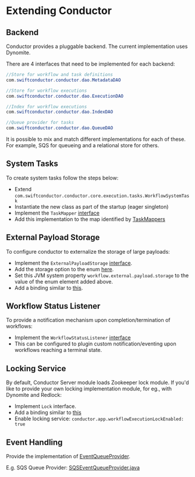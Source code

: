 # Extending Conductor

## Backend
Conductor provides a pluggable backend.  The current implementation uses Dynomite.

There are 4 interfaces that need to be implemented for each backend:

```java
//Store for workflow and task definitions
com.swiftconductor.conductor.dao.MetadataDAO
```

```java
//Store for workflow executions
com.swiftconductor.conductor.dao.ExecutionDAO
```

```java
//Index for workflow executions
com.swiftconductor.conductor.dao.IndexDAO
```

```java
//Queue provider for tasks
com.swiftconductor.conductor.dao.QueueDAO
```

It is possible to mix and match different implementations for each of these.  
For example, SQS for queueing and a relational store for others.


## System Tasks
To create system tasks follow the steps below:

* Extend ```com.swiftconductor.conductor.core.execution.tasks.WorkflowSystemTask```
* Instantiate the new class as part of the startup (eager singleton)
* Implement the ```TaskMapper``` [interface](https://github.com/swift-conductor/conductor/blob/master/core/src/main/java/com/swiftconductor/conductor/core/execution/mapper/TaskMapper.java)
* Add this implementation to the map identified by [TaskMappers](https://github.com/swift-conductor/conductor/blob/master/core/src/main/java/com/swiftconductor/conductor/core/config/CoreModule.java#L70)

## External Payload Storage
To configure conductor to externalize the storage of large payloads:

* Implement the `ExternalPayloadStorage` [interface](https://github.com/swift-conductor/conductor/blob/master/common/src/main/java/com/swiftconductor/conductor/common/utils/ExternalPayloadStorage.java).
* Add the storage option to the enum [here](https://github.com/swift-conductor/conductor/blob/master/server/src/main/java/com/swiftconductor/conductor/bootstrap/ModulesProvider.java#L39).
* Set this JVM system property ```workflow.external.payload.storage``` to the value of the enum element added above.
* Add a binding similar to [this](https://github.com/swift-conductor/conductor/blob/master/server/src/main/java/com/swiftconductor/conductor/bootstrap/ModulesProvider.java#L120-L127).

## Workflow Status Listener
To provide a notification mechanism upon completion/termination of workflows:

* Implement the ```WorkflowStatusListener``` [interface](https://github.com/swift-conductor/conductor/blob/master/core/src/main/java/com/swiftconductor/conductor/core/execution/WorkflowStatusListener.java)
* This can be configured to plugin custom notification/eventing upon workflows reaching a terminal state.

## Locking Service

By default, Conductor Server module loads Zookeeper lock module. If you'd like to provide your own locking implementation module, 
for eg., with Dynomite and Redlock:

* Implement ```Lock``` interface.
* Add a binding similar to [this](https://github.com/swift-conductor/conductor/blob/master/server/src/main/java/com/swiftconductor/conductor/bootstrap/ModulesProvider.java#L115-L129)
* Enable locking service: ```conductor.app.workflowExecutionLockEnabled: true```

## Event Handling
Provide the implementation of [EventQueueProvider](https://github.com/swift-conductor/conductor/blob/master/core/src/main/java/com/swiftconductor/conductor/core/events/EventQueueProvider.java).

E.g. SQS Queue Provider: 
[SQSEventQueueProvider.java ](https://github.com/swift-conductor/conductor/blob/master/contribs/src/main/java/com/swiftconductor/conductor/core/events/sqs/SQSEventQueueProvider.java)
